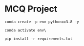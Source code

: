 # MCQ Project

```
conda create -p env python==3.8 -y
```

```
conda activate env\
```

```
pip install -r requirements.txt
```

